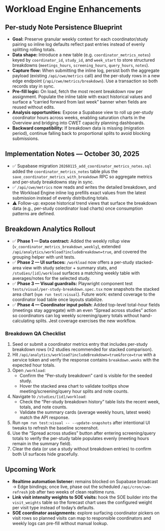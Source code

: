 # Workload Engine Enhancements

## Per-study Note Persistence Blueprint

- **Goal:** Preserve granular weekly context for each coordinator/study pairing so inline log defaults reflect past entries instead of evenly splitting rolling totals.
- **Data shape:** Introduce a new table (e.g. `coordinator_metrics_notes`) keyed by `coordinator_id`, `study_id`, and `week_start` to store structured breakdowns (`meetings_hours`, `screening_hours`, `query_hours`, `notes`).
- **Capture flow:** When submitting the inline log, persist both the aggregate payload (existing `/api/cwe/metrics` call) and the per-study rows in a new edge endpoint (`/api/cwe/metrics/breakdown`). Use a transaction so both records stay in sync.
- **Pre-fill logic:** On load, fetch the most recent breakdown row per assignment. Populate the inline table with exact historical values and surface a “carried forward from last week” banner when fields are reused without edits.
- **Analysis opportunities:** Expose a Supabase view to roll up per-study coordinator hours across weeks, enabling saturation charts in the Overview and bridging into CWET capacity planning dashboards.
- **Backward compatibility:** If breakdown data is missing (migration period), continue falling back to proportional splits to avoid blocking submissions.

## Implementation Notes — October 30, 2025

- ✅ Supabase migration `20260115_add_coordinator_metrics_notes.sql` added the `coordinator_metrics_notes` table plus the `save_coordinator_metrics_with_breakdown` RPC so aggregate metrics and per-study breakdowns stay in sync.
- ✅ `/api/cwe/metrics` now reads and writes the detailed breakdown, and the Workload Engine inline log prefills exact values from the latest submission instead of evenly distributing totals.
- ⚠️ Follow-up: expose historical trend views that surface the breakdown data (e.g., per-study coordinator load charts) once consumption patterns are defined.

## Breakdown Analytics Rollout

- ✅ **Phase 1 — Data contract:** Added the weekly rollup view (`v_coordinator_metrics_breakdown_weekly`), extended `/api/analytics/workload?includeBreakdown=true`, and covered the grouping helper with unit tests.
- ✅ **Phase 2 — UI surfaces:** `/workload` now offers a per-study stacked-area view with study selector + summary stats, and `/studies/[id]/workload` surfaces a matching weekly table with averages/notes for the selected study.
- ✅ **Phase 3 — Visual guardrails:** Playwright component test `tests/visual/per-study-breakdown.spec.tsx` now snapshots the stacked area chart (`npm run test:visual`). Future work: extend coverage to the coordinator load table once layouts stabilize.
- ✅ **Phase 4 — Coordinator input polish:** Added top-level total-hour fields (meetings stay aggregate) with an even “Spread across studies” action so coordinators can log weekly screening/query totals without hand-calculating splits. Jest coverage exercises the new workflow.

### Breakdown QA Checklist

1. Seed or submit a coordinator metrics entry that includes per-study breakdown rows (≥2 studies recommended for stacked comparison).
2. Hit `/api/analytics/workload?includeBreakdown=true&force=true` with a service token and verify the response contains `breakdown.weeks` with the expected hour totals.
3. Open `/workload`:
   - Confirm the “Per-study breakdown” card is visible for the seeded study.
   - Hover the stacked area chart to validate tooltips show meeting/screening/query hour splits and note counts.
4. Navigate to `/studies/[id]/workload`:
   - Check the “Per-study breakdown history” table lists the recent week, totals, and note counts.
   - Validate the summary cards (average weekly hours, latest week) match the API response.
5. Run `npm run test:visual -- --update-snapshots` after intentional UI tweaks to refresh the baseline screenshot.
6. Use the “Spread across studies” button after entering screening/query totals to verify the per-study table populates evenly (meeting hours remain in the summary field).
7. Clear the data (or use a study without breakdown entries) to confirm both UI surfaces hide gracefully.

## Upcoming Work

- **Realtime automation listener:** remains blocked on Supabase broadcast → Edge bindings; once live, phase out the scheduled `/api/cron/cwe-refresh` job after two weeks of clean realtime runs.
- **Link visit intensity weights to SOE visits:** hook the SOE builder into the `visit_weights` table so the forecast chart uses the configured weight per visit type instead of today’s defaults.
- **SOE coordinator assignments:** explore surfacing coordinator pickers on visit rows so planned visits can map to responsible coordinators and weekly logs can pre-fill without manual lookup.

